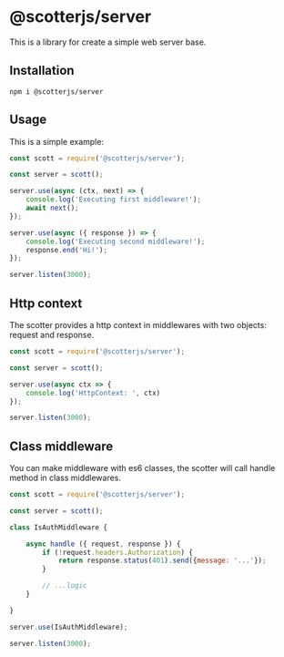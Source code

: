 # @scotterjs/server

This is a library for create a simple web server base.

## Installation

```shel
npm i @scotterjs/server
```

## Usage

This is a simple example:

```js
const scott = require('@scotterjs/server');

const server = scott();

server.use(async (ctx, next) => {
    console.log('Executing first middleware!');
    await next();
});

server.use(async ({ response }) => {
    console.log('Executing second middleware!');
    response.end('Hi!');
});

server.listen(3000);
```

## Http context

The scotter provides a http context in middlewares with two objects:
request and response.

```js
const scott = require('@scotterjs/server');

const server = scott();

server.use(async ctx => {
    console.log('HttpContext: ', ctx)
});

server.listen(3000);
```

## Class middleware

You can make middleware with es6 classes, the scotter will call
handle method in class middlewares.

```js
const scott = require('@scotterjs/server');

const server = scott();

class IsAuthMiddleware {

    async handle ({ request, response }) {
        if (!request.headers.Authorization) {
            return response.status(401).send({message: '...'});
        }

        // ...logic
    }

}

server.use(IsAuthMiddleware);

server.listen(3000);
```
